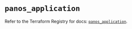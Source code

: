 # `panos_application`

Refer to the Terraform Registry for docs: [`panos_application`](https://registry.terraform.io/providers/paloaltonetworks/panos/2.0.5/docs/resources/application).
